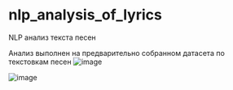# nlp_analysis_of_lyrics
NLP анализ текста песен

Анализ выполнен на предварительно собранном датасета по текстовкам песен
![image](https://github.com/PaslenAmari/nlp_analysis_of_lyrics/assets/106679149/978322b4-1b92-4bcc-a143-0f503f33f93e)

![image](https://github.com/PaslenAmari/nlp_analysis_of_lyrics/assets/106679149/18ddf6e3-de77-439d-99b5-b5c02f392d2d)


